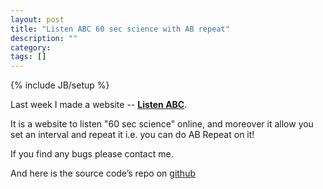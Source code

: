 ```yaml
---
layout: post
title: "Listen ABC 60 sec science with AB repeat"
description: ""
category: 
tags: []
---
```

{% include JB/setup %}

Last week I made a website -- **[Listen ABC](http://abc.lazywei.com)**.

It is a website to listen "60 sec science" online, and moreover it allow you set an interval and repeat it i.e. you can do AB Repeat on it!

If you find any bugs please contact me.

And here is the source code’s repo on [github](https://github.com/lazywei/abc)
